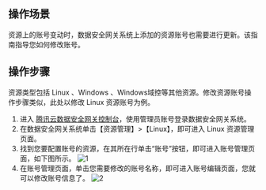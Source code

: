 ## 操作场景
资源上的账号变动时，数据安全网关系统上添加的资源账号也需要进行更新。该指南指导您如何修改账号。

## 操作步骤
资源类型包括 Linux 、Windows 、Windows域控等其他资源。修改资源账号操作步骤类似，此处以修改 Linux 资源账号为例。

1. 进入 [腾讯云数据安全网关控制台](https://console.cloud.tencent.com/dasb)，使用管理员账号登录数据安全网关系统。
2. 在数据安全网关系统单击【资源管理】>【Linux】，即可进入 Linux 资源管理页面。
3. 找到您要配置账号的资源，在其所在行单击“账号”按钮，即可进入账号管理页面，如下图所示。
![1](https://main.qcloudimg.com/raw/b04669730acd62048622192f6211c8d3.png)
4. 在账号管理页面，单击您需要修改的账号名称，即可进入账号编辑页面，您就可以修改账号信息了。
![2](https://main.qcloudimg.com/raw/6c67ff63e0173814e9d762759820bf79.png)

